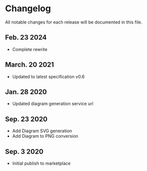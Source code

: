 # Changelog

All notable changes for each release will be documented in this file.

## Feb. 23 2024
- Complete rewrite

## March. 20 2021

- Updated to latest specification v0.6
## Jan. 28 2020

- Updated diagram generation service url
## Sep. 23 2020

- Add Diagram SVG generation
- Add Diagram to PNG conversion

## Sep. 3 2020

- Initial publish to marketplace